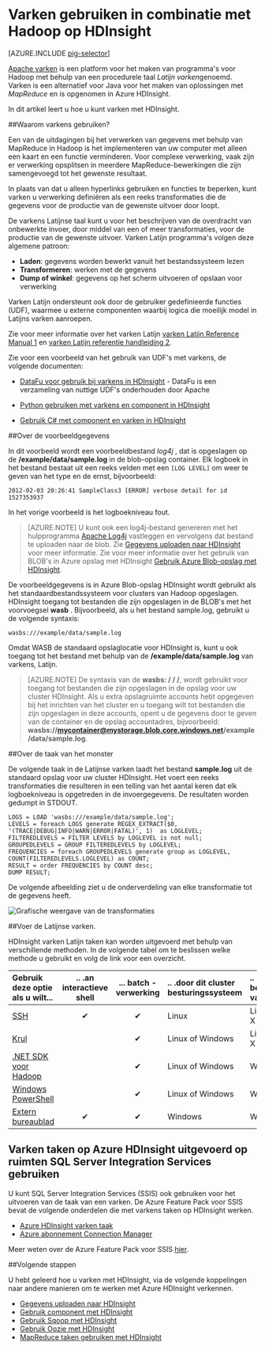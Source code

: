 <properties
   pageTitle="Gebruik van Hadoop varkens in HDInsight | Microsoft Azure"
   description="Informatie over het gebruik van varkens met Hadoop op HDInsight."
   services="hdinsight"
   documentationCenter=""
   authors="Blackmist"
   manager="jhubbard"
   editor="cgronlun"
    tags="azure-portal"/>

<tags
   ms.service="hdinsight"
   ms.devlang="na"
   ms.topic="article"
   ms.tgt_pltfrm="na"
   ms.workload="big-data"
   ms.date="09/14/2016"
   ms.author="larryfr"/>

# <a name="use-pig-with-hadoop-on-hdinsight"></a>Varken gebruiken in combinatie met Hadoop op HDInsight

[AZURE.INCLUDE [pig-selector](../../includes/hdinsight-selector-use-pig.md)]

[Apache varken](http://pig.apache.org/) is een platform voor het maken van programma's voor Hadoop met behulp van een procedurele taal *Latijn varken*genoemd. Varken is een alternatief voor Java voor het maken van oplossingen met *MapReduce* en is opgenomen in Azure HDInsight.

In dit artikel leert u hoe u kunt varken met HDInsight.

##<a id="why"></a>Waarom varkens gebruiken?

Een van de uitdagingen bij het verwerken van gegevens met behulp van MapReduce in Hadoop is het implementeren van uw computer met alleen een kaart en een functie verminderen. Voor complexe verwerking, vaak zijn er verwerking opsplitsen in meerdere MapReduce-bewerkingen die zijn samengevoegd tot het gewenste resultaat.

In plaats van dat u alleen hyperlinks gebruiken en functies te beperken, kunt varken u verwerking definiëren als een reeks transformaties die de gegevens voor de productie van de gewenste uitvoer door loopt.

De varkens Latijnse taal kunt u voor het beschrijven van de overdracht van onbewerkte invoer, door middel van een of meer transformaties, voor de productie van de gewenste uitvoer. Varken Latijn programma's volgen deze algemene patroon:

- **Laden**: gegevens worden bewerkt vanuit het bestandssysteem lezen
- **Transformeren**: werken met de gegevens
- **Dump of winkel**: gegevens op het scherm uitvoeren of opslaan voor verwerking

Varken Latijn ondersteunt ook door de gebruiker gedefinieerde functies (UDF), waarmee u externe componenten waarbij logica die moeilijk model in Latijns varken aanroepen.

Zie voor meer informatie over het varken Latijn [varken Latijn Reference Manual 1](http://pig.apache.org/docs/r0.7.0/piglatin_ref1.html) en [varken Latijn referentie handleiding 2](http://pig.apache.org/docs/r0.7.0/piglatin_ref2.html).

Zie voor een voorbeeld van het gebruik van UDF's met varkens, de volgende documenten:

* [DataFu voor gebruik bij varkens in HDInsight](hdinsight-hadoop-use-pig-datafu-udf.md) - DataFu is een verzameling van nuttige UDF's onderhouden door Apache

* [Python gebruiken met varkens en component in HDInsight](hdinsight-python.md)

* [Gebruik C# met component en varken in HDInsight](hdinsight-hadoop-hive-pig-udf-dotnet-csharp.md)

##<a id="data"></a>Over de voorbeeldgegevens

In dit voorbeeld wordt een voorbeeldbestand *log4j* , dat is opgeslagen op de **/example/data/sample.log** in de blob-opslag container. Elk logboek in het bestand bestaat uit een reeks velden met een `[LOG LEVEL]` om weer te geven van het type en de ernst, bijvoorbeeld:

    2012-02-03 20:26:41 SampleClass3 [ERROR] verbose detail for id 1527353937

In het vorige voorbeeld is het logboekniveau fout.

> [AZURE.NOTE] U kunt ook een log4j-bestand genereren met het hulpprogramma [Apache Log4j](http://en.wikipedia.org/wiki/Log4j) vastleggen en vervolgens dat bestand te uploaden naar de blob. Zie [Gegevens uploaden naar HDInsight](hdinsight-upload-data.md) voor meer informatie. Zie voor meer informatie over het gebruik van BLOB's in Azure opslag met HDInsight [Gebruik Azure Blob-opslag met HDInsight](hdinsight-hadoop-use-blob-storage.md).

De voorbeeldgegevens is in Azure Blob-opslag HDInsight wordt gebruikt als het standaardbestandssysteem voor clusters van Hadoop opgeslagen. HDInsight toegang tot bestanden die zijn opgeslagen in de BLOB's met het voorvoegsel **wasb** . Bijvoorbeeld, als u het bestand sample.log, gebruikt u de volgende syntaxis:

    wasbs:///example/data/sample.log

Omdat WASB de standaard opslaglocatie voor HDInsight is, kunt u ook toegang tot het bestand met behulp van de **/example/data/sample.log** van varkens, Latijn.

> [AZURE.NOTE] De syntaxis van de **wasbs: / / /**, wordt gebruikt voor toegang tot bestanden die zijn opgeslagen in de opslag voor uw cluster HDInsight. Als u extra opslagruimte accounts hebt opgegeven bij het inrichten van het cluster en u toegang wilt tot bestanden die zijn opgeslagen in deze accounts, opent u de gegevens door te geven van de container en de opslag accountadres, bijvoorbeeld: **wasbs://mycontainer@mystorage.blob.core.windows.net/example/data/sample.log**.


##<a id="job"></a>Over de taak van het monster

De volgende taak in de Latijnse varken laadt het bestand **sample.log** uit de standaard opslag voor uw cluster HDInsight. Het voert een reeks transformaties die resulteren in een telling van het aantal keren dat elk logboekniveau is opgetreden in de invoergegevens. De resultaten worden gedumpt in STDOUT.

    LOGS = LOAD 'wasbs:///example/data/sample.log';
    LEVELS = foreach LOGS generate REGEX_EXTRACT($0, '(TRACE|DEBUG|INFO|WARN|ERROR|FATAL)', 1)  as LOGLEVEL;
    FILTEREDLEVELS = FILTER LEVELS by LOGLEVEL is not null;
    GROUPEDLEVELS = GROUP FILTEREDLEVELS by LOGLEVEL;
    FREQUENCIES = foreach GROUPEDLEVELS generate group as LOGLEVEL, COUNT(FILTEREDLEVELS.LOGLEVEL) as COUNT;
    RESULT = order FREQUENCIES by COUNT desc;
    DUMP RESULT;

De volgende afbeelding ziet u de onderverdeling van elke transformatie tot de gegevens heeft.

![Grafische weergave van de transformaties][image-hdi-pig-data-transformation]

##<a id="run"></a>Voer de Latijnse varken.

HDInsight varken Latijn taken kan worden uitgevoerd met behulp van verschillende methoden. In de volgende tabel om te beslissen welke methode u gebruikt en volg de link voor een overzicht.

| **Gebruik deze optie** als u wilt...                                   | .. .an **interactieve** shell | ... **batch** -verwerking | .. .door dit **cluster besturingssysteem** | .. .from dit **besturingssysteem van client** |
|:--------------------------------------------------------------|:---------------------------:|:-----------------------:|:------------------------------------------|:-----------------------------------------|
| [SSH](hdinsight-hadoop-use-pig-ssh.md)                        |              ✔              |            ✔            | Linux                                     | Linux, Unix, Mac OS X of Windows        |
| [Krul](hdinsight-hadoop-use-pig-curl.md)                      |           &nbsp;            |            ✔            | Linux of Windows                          | Linux, Unix, Mac OS X of Windows        |
| [.NET SDK voor Hadoop](hdinsight-hadoop-use-pig-dotnet-sdk.md) |           &nbsp;            |            ✔            | Linux of Windows                          | Windows (voor nu)                        |
| [Windows PowerShell](hdinsight-hadoop-use-pig-powershell.md)  |           &nbsp;            |            ✔            | Linux of Windows                          | Windows                                  |
| [Extern bureaublad](hdinsight-hadoop-use-pig-remote-desktop.md)  |              ✔              |            ✔            | Windows                                   | Windows                                  |


## <a name="running-pig-jobs-on-azure-hdinsight-using-on-premises-sql-server-integration-services"></a>Varken taken op Azure HDInsight uitgevoerd op ruimten SQL Server Integration Services gebruiken

U kunt SQL Server Integration Services (SSIS) ook gebruiken voor het uitvoeren van de taak van een varken. De Azure Feature Pack voor SSIS bevat de volgende onderdelen die met varkens taken op HDInsight werken.


- [Azure HDInsight varken taak][pigtask]
- [Azure abonnement Connection Manager][connectionmanager]


Meer weten over de Azure Feature Pack voor SSIS [hier][ssispack].


##<a id="nextsteps"></a>Volgende stappen

U hebt geleerd hoe u varken met HDInsight, via de volgende koppelingen naar andere manieren om te werken met Azure HDInsight verkennen.

* [Gegevens uploaden naar HDInsight][hdinsight-upload-data]
* [Gebruik component met HDInsight][hdinsight-use-hive]
* [Gebruik Sqoop met HDInsight](hdinsight-use-sqoop.md)
* [Gebruik Oozie met HDInsight](hdinsight-use-oozie.md)
* [MapReduce taken gebruiken met HDInsight][hdinsight-use-mapreduce]

[check]: ./media/hdinsight-use-pig/hdi.checkmark.png

[apachepig-home]: http://pig.apache.org/
[putty]: http://www.chiark.greenend.org.uk/~sgtatham/putty/download.html
[curl]: http://curl.haxx.se/
[pigtask]: http://msdn.microsoft.com/library/mt146781(v=sql.120).aspx
[connectionmanager]: http://msdn.microsoft.com/library/mt146773(v=sql.120).aspx
[ssispack]: http://msdn.microsoft.com/library/mt146770(v=sql.120).aspx

[hdinsight-storage]: hdinsight-use-blob-storage.md
[hdinsight-upload-data]: hdinsight-upload-data.md
[hdinsight-get-started]: ../hdinsight-get-started.md
[hdinsight-admin-powershell]: hdinsight-administer-use-powershell.md

[hdinsight-use-hive]: hdinsight-use-hive.md
[hdinsight-use-mapreduce]: hdinsight-use-mapreduce.md

[hdinsight-provision]: hdinsight-provision-clusters.md
[hdinsight-submit-jobs]: hdinsight-submit-hadoop-jobs-programmatically.md#mapreduce-sdk

[Powershell-install-configure]: ../powershell-install-configure.md

[powershell-start]: http://technet.microsoft.com/library/hh847889.aspx

[image-hdi-log4j-sample]: ./media/hdinsight-use-pig/HDI.wholesamplefile.png
[image-hdi-pig-data-transformation]: ./media/hdinsight-use-pig/HDI.DataTransformation.gif
[image-hdi-pig-powershell]: ./media/hdinsight-use-pig/hdi.pig.powershell.png
[image-hdi-pig-architecture]: ./media/hdinsight-use-pig/HDI.Pig.Architecture.png
